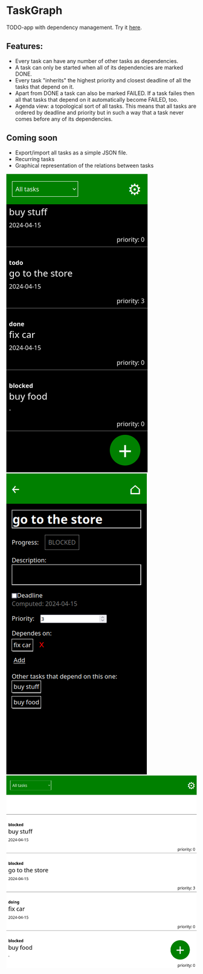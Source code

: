 # TaskGraph

TODO-app with dependency management. 
Try it [here](https://laci-123.github.io/taskgraph/).

## Features: 
  * Every task can have any number of other tasks as dependencies.
  * A task can only be started when all of its dependencies are marked DONE.
  * Every task "inherits" the highest priority and closest deadline of all the tasks that depend on it. 
  * Apart from DONE a task can also be marked FAILED. 
    If a task failes then all that tasks that depend on it automatically become FAILED, too. 
  * Agenda view: a topological sort of all tasks. This means that all tasks are ordered by deadline and priority 
    but in such a way that a task never comes before any of its dependencies. 
    
## Coming soon
  * Export/import all tasks as a simple JSON file. 
  * Recurring tasks
  * Graphical representation of the relations between tasks

![screenshot](./readme/screenshot_1.png)
![screenshot](./readme/screenshot_2.png)
![screenshot](./readme/screenshot_3.png)

